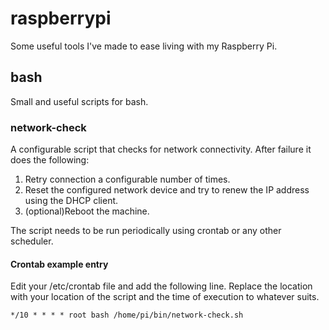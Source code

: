 # raspberrypi

Some useful tools I've made to ease living with my Raspberry Pi.

## bash

Small and useful scripts for bash.

### network-check

A configurable script that checks for network connectivity. After failure it does the following:

1. Retry connection a configurable number of times.
1. Reset the configured network device and try to renew the IP address using the DHCP client.
1. (optional)Reboot the machine.

The script needs to be run periodically using crontab or any other scheduler.

#### Crontab example entry

Edit your /etc/crontab file and add the following line. Replace the location with your location of the script and the time of execution to whatever suits.

```txt
*/10 * * * * root bash /home/pi/bin/network-check.sh 
```
